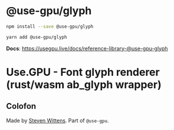 # @use-gpu/glyph

```sh
npm install --save @use-gpu/glyph
```

```sh
yarn add @use-gpu/glyph
```

**Docs**: https://usegpu.live/docs/reference-library-@use-gpu-glyph

# Use.GPU - Font glyph renderer (rust/wasm ab_glyph wrapper)


## Colofon

Made by [Steven Wittens](https://acko.net). Part of `@use-gpu`.

